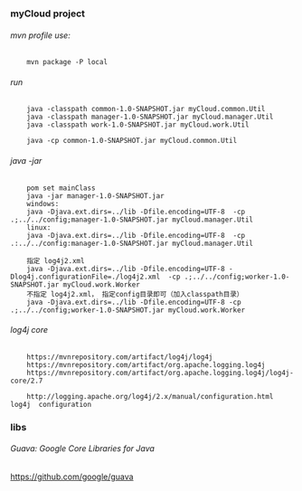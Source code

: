 ### myCloud project

###### mvn profile use:
        mvn package -P local
###### run
        java -classpath common-1.0-SNAPSHOT.jar myCloud.common.Util
        java -classpath manager-1.0-SNAPSHOT.jar myCloud.manager.Util
        java -classpath work-1.0-SNAPSHOT.jar myCloud.work.Util

        java -cp common-1.0-SNAPSHOT.jar myCloud.common.Util
###### java -jar
        pom set mainClass
        java -jar manager-1.0-SNAPSHOT.jar
        windows:
        java -Djava.ext.dirs=../lib -Dfile.encoding=UTF-8  -cp .;../../config;manager-1.0-SNAPSHOT.jar myCloud.manager.Util
        linux:
        java -Djava.ext.dirs=../lib -Dfile.encoding=UTF-8  -cp .:../../config:manager-1.0-SNAPSHOT.jar myCloud.manager.Util

        指定 log4j2.xml
        java -Djava.ext.dirs=../lib -Dfile.encoding=UTF-8 -Dlog4j.configurationFile=./log4j2.xml  -cp .;../../config;worker-1.0-SNAPSHOT.jar myCloud.work.Worker
        不指定 log4j2.xml， 指定config目录即可（加入classpath目录）
        java -Djava.ext.dirs=../lib -Dfile.encoding=UTF-8 -cp .;../../config;worker-1.0-SNAPSHOT.jar myCloud.work.Worker

###### log4j core
        https://mvnrepository.com/artifact/log4j/log4j
        https://mvnrepository.com/artifact/org.apache.logging.log4j
        https://mvnrepository.com/artifact/org.apache.logging.log4j/log4j-core/2.7

        http://logging.apache.org/log4j/2.x/manual/configuration.html     log4j  configuration

### libs
###### Guava: Google Core Libraries for Java
https://github.com/google/guava

